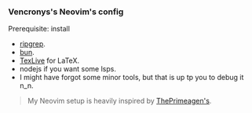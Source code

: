 ### Vencronys's Neovim's config

Prerequisite: install
* [ripgrep](https://github.com/BurntSushi/ripgrep).
* [bun](https://github.com/oven-sh/bun).
* [TexLive](https://wiki.archlinux.org/title/TeX_Live) for LaTeX.
* nodejs if you want some lsps.
* I might have forgot some minor tools, but that is up tp you to debug it n_n.

> My Neovim setup is heavily inspired by [ThePrimeagen's](https://github.com/ThePrimeagen/init.lua).
